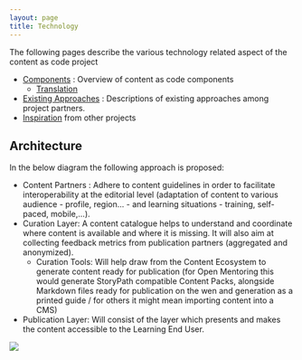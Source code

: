 ```yaml
---
layout: page
title: Technology
---
```


The following pages describe the various technology related aspect of the content as code project

* [Components](components) : Overview of content as code components
  * [Translation](translation)
* [Existing Approaches](existing) : Descriptions of existing approaches among project partners. 
* [Inspiration](inspiration) from other projects

## Architecture

In the below diagram the following approach is proposed:

 - Content Partners : Adhere to content guidelines in order to facilitate interoperability at the editorial level (adaptation of content to various audience - profile, region... - and learning situations - training, self-paced, mobile,...).
 - Curation Layer: A content catalogue helps to understand and coordinate where content is available and where it is missing. It will also aim at collecting feedback metrics from publication partners (aggregated and anonymized).
   - Curation Tools: Will help draw from the Content Ecosystem to generate content ready for publication (for Open Mentoring this would generate StoryPath compatible Content Packs, alongside Markdown files ready for publication on the wen and generation as a printed guide / for others it might mean importing content into a CMS)
 - Publication Layer: Will consist of the layer which presents and makes the content accessible to the Learning End User.

![](architecture.png)


